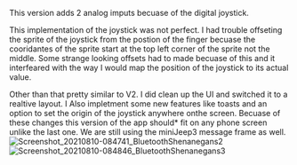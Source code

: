 This version adds 2 analog imputs becuase of the digital joystick.

This implementation of the joystick was not perfect.
I had trouble offseting the sprite of the joystick from the postion of the finger becuase the cooridantes of the sprite start at the top left corner of the sprite not the middle.
Some strange looking offsets had to made becuase of this and it interfeared with the way I would map the position of the joystick to its actual value.

Other than that pretty similar to V2.
I did clean up the UI and switched it to a realtive layout. I Also impletment some new features like toasts and an option to set the origin of the joystick anywhere onthe screen.
Becuase of these changes this version of the app should* fit on any phone screen unlike the last one.
We are still using the miniJeep3 message frame as well.![Screenshot_20210810-084741_BluetoothShenanegans2](https://user-images.githubusercontent.com/77077715/131576468-0c97a087-06a2-420c-bc0c-42121d4ef9e2.jpg|width=250)
![Screenshot_20210810-084846_BluetoothShenanegans3](https://user-images.githubusercontent.com/77077715/131576480-4bcd2dec-e274-40a8-bfd9-8f6e507c0b82.jpg)
